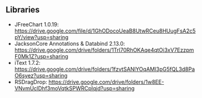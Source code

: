 ## Libraries
- JFreeChart 1.0.19: https://drive.google.com/file/d/1GhODocoUeaB8UtwRCeu8HUugFsA2c5pY/view?usp=sharing
- JacksonCore Annotations & Databind 2.13.0: https://drive.google.com/drive/folders/1TrI70RhOKAqe4qtOi3xV7EzzpmF0Mk1Z?usp=sharing
- iText 1.7.2: https://drive.google.com/drive/folders/1fzvtSANlYOqAMI3pG5fQL3d8PaO6syez?usp=sharing
- RSDragDrop: https://drive.google.com/drive/folders/1w8EE-VNvmUclDhf3moVqtkSPWRCpIqjd?usp=sharing
